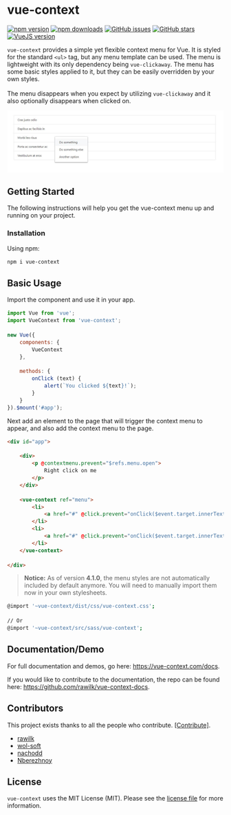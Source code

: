 # vue-context

[![npm version](https://img.shields.io/npm/v/vue-context.svg?style=for-the-badge)](https://www.npmjs.com/package/vue-context)
[![npm downloads](https://img.shields.io/npm/dt/vue-context.svg?style=for-the-badge)](https://www.npmjs.com/package/vue-context)
[![GitHub issues](https://img.shields.io/github/issues/rawilk/vue-context.svg?style=for-the-badge)](https://github.com/rawilk/vue-context/issues)
[![GitHub stars](https://img.shields.io/github/stars/rawilk/vue-context.svg?style=for-the-badge)](https://github.com/rawilk/vue-context/stargazers)
[![VueJS version](https://img.shields.io/badge/vue.js-2.x-green.svg?style=for-the-badge)](https://vuejs.org)

`vue-context` provides a simple yet flexible context menu for Vue. It is styled for the standard `<ul>` tag, but any menu template can be used.
The menu is lightweight with its only dependency being `vue-clickaway`. The menu has some basic styles applied to it, but they can be easily 
overridden by your own styles.
<br><br>
The menu disappears when you expect by utilizing `vue-clickaway` and it also optionally disappears when clicked on.

![Screenshot](screenshot.jpg)

## Getting Started

The following instructions will help you get the vue-context menu up and running on
your project.

### Installation

Using npm:
```bash
npm i vue-context
```

## Basic Usage

Import the component and use it in your app.

```js
import Vue from 'vue';
import VueContext from 'vue-context';

new Vue({
    components: {
        VueContext
    },
    
    methods: {
        onClick (text) {
            alert(`You clicked ${text}!`);
        }
    }
}).$mount('#app');
```

Next add an element to the page that will trigger the context menu to appear, and also add the context menu to the page.

```html
<div id="app">

    <div>
        <p @contextmenu.prevent="$refs.menu.open">
            Right click on me
        </p>    
    </div>
    
    <vue-context ref="menu">
        <li>
            <a href="#" @click.prevent="onClick($event.target.innerText)">Option 1</a>
        </li>
        <li>
            <a href="#" @click.prevent="onClick($event.target.innerText)">Option 2</a>
        </li>
    </vue-context>
    
</div>
```

> **Notice:** As of version **4.1.0**, the menu styles are not automatically included by default anymore.
> You will need to manually import them now in your own stylesheets.

```bash
@import '~vue-context/dist/css/vue-context.css';

// Or
@import '~vue-context/src/sass/vue-context';
```

## Documentation/Demo

For full documentation and demos, go here: https://vue-context.com/docs.

If you would like to contribute to the documentation, the repo can be found here: https://github.com/rawilk/vue-context-docs.

## Contributors

This project exists thanks to all the people who contribute. [[Contribute]](CONTRIBUTING.md).

- [rawilk](https://github.com/rawilk)
- [wol-soft](https://github.com/wol-soft)
- [nachodd](https://github.com/nachodd)
- [Nberezhnoy](https://github.com/Nberezhnoy)

## License

`vue-context` uses the MIT License (MIT). Please see the [license file](https://github.com/rawilk/vue-context/blob/master/LICENSE) for more information.
